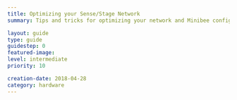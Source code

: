 ```yaml
---
title: Optimizing your Sense/Stage Network
summary: Tips and tricks for optimizing your network and Minibee configurations for optimal performance.

layout: guide
type: guide
guidestep: 0
featured-image:
level: intermediate
priority: 10

creation-date: 2018-04-28
category: hardware
---
```

